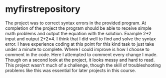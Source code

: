 # myfirstrepository
The project was to correct syntax errors in the provided program. At completion of the project the program should be able to receive simple math problems and output the equation with the solution. Example 2+2 input and output 2+2=4. I think that I did well to find and solve the syntax error. I have experience coding at this point for this kind task to just take under a minute to complete. Where I could improve is how I choose to comment in the code. Here I attempted to comment every change I made. Though on a second look at the project, it looks messy and hard to read. This project wasn't much of a challenge, though the skill of troubleshooting problems like this was essential for later projects in this course. 
